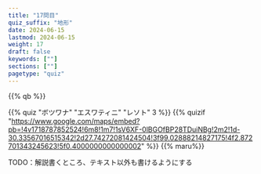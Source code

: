```yaml
---
title: "17問目"
quiz_suffix: "地形"
date: 2024-06-15
lastmod: 2024-06-15
weight: 17
draft: false
keywords: [""]
sections: [""]
pagetype: "quiz"
---
```


{{% qb %}}

{{% quiz "ボツワナ" "エスワティニ" "レソト" 3 %}}
{{% quizif "https://www.google.com/maps/embed?pb=!4v1718787852524!6m8!1m7!1sV6XF-0lBGOfBP28TDuiNBg!2m2!1d-30.33567016515342!2d27.74272081424504!3f99.02888214827175!4f2.872701343245623!5f0.4000000000000002" %}}
{{% maru%}}

<div class="googlemap-if ansarea transparent-area">
TODO：解説書くところ、テキスト以外も書けるようにする
</div>
